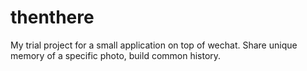 # thenthere
My trial project for a small application on top of wechat. Share unique memory of a specific photo, build common history. 
